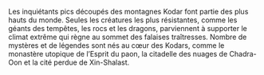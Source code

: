 Les inquiétants pics découpés des montagnes Kodar font partie des plus hauts du monde. Seules les créatures les plus résistantes, comme les géants des tempêtes, les rocs et les dragons, parviennent à supporter le climat extrême qui règne au sommet des falaises traîtresses. Nombre de mystères et de légendes sont nés au cœur des Kodars, comme le monastère utopique de l’Esprit du paon, la citadelle des nuages de Chadra-Oon et la cité perdue de Xin-Shalast.
